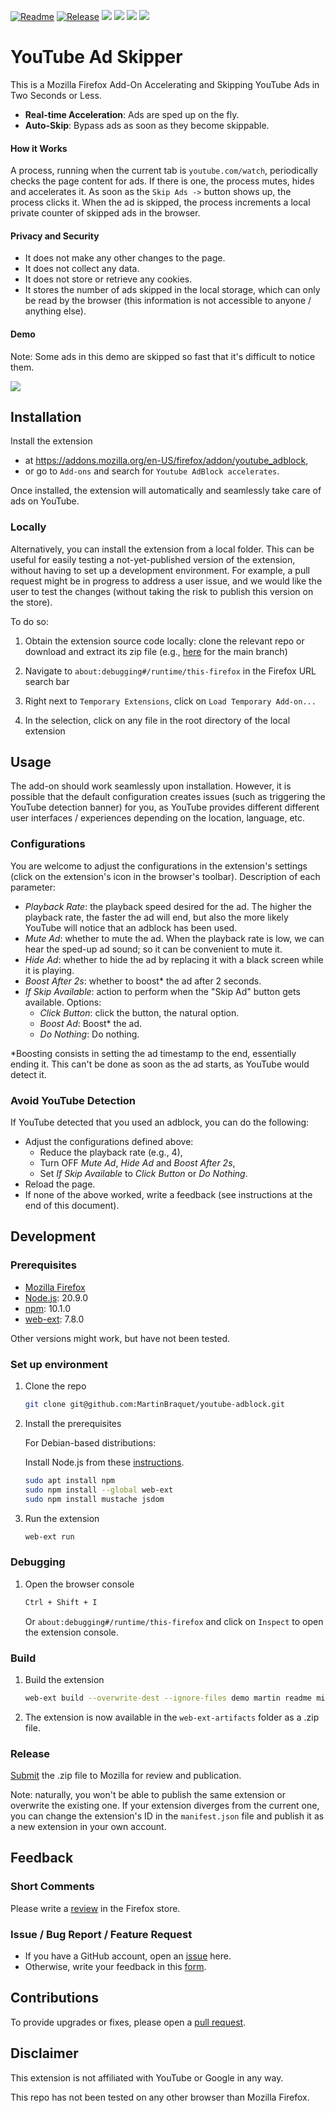 [![Readme](https://github.com/MartinBraquet/youtube-adblock/actions/workflows/readme_build.yaml/badge.svg)](https://github.com/MartinBraquet/youtube-adblock/actions/workflows/readme_build.yaml)
[![Release](https://github.com/MartinBraquet/youtube-adblock/actions/workflows/release.yaml/badge.svg)](https://github.com/MartinBraquet/youtube-adblock/actions/workflows/release.yaml)
[![](https://img.shields.io/amo/users/youtube_adblock)](https://addons.mozilla.org/addon/youtube_adblock)
[![](https://img.shields.io/amo/dw/youtube_adblock)](https://addons.mozilla.org/addon/youtube_adblock)
[![](https://img.shields.io/amo/stars/youtube_adblock)](https://addons.mozilla.org/addon/youtube_adblock/reviews)
[![](https://img.shields.io/amo/v/youtube_adblock?label=Mozilla+store)](https://addons.mozilla.org/addon/youtube_adblock)

# YouTube Ad Skipper

This is a Mozilla Firefox Add-On Accelerating and Skipping YouTube Ads in Two Seconds or Less.

* **Real-time Acceleration**: Ads are sped up on the fly.
* **Auto-Skip**: Bypass ads as soon as they become skippable.

#### How it Works

A process, running when the current tab is `youtube.com/watch`, periodically checks the page content for ads.
If there is one, the process mutes, hides and accelerates it.
As soon as the `Skip Ads ->` button shows up, the process clicks it.
When the ad is skipped, the process increments a local private counter of skipped ads in the browser.

#### Privacy and Security

* It does not make any other changes to the page.
* It does not collect any data.
* It does not store or retrieve any cookies.
* It stores the number of ads skipped in the local storage, which can only be read by the browser
  (this information is not accessible to anyone / anything else).

#### Demo

Note: Some ads in this demo are skipped so fast that it's difficult to notice them.

![](https://github.com/MartinBraquet/youtube-adblock/blob/main/demo/youtube-adblock-demo.gif?raw=true)

## Installation

Install the extension

* at https://addons.mozilla.org/en-US/firefox/addon/youtube_adblock,
* or go to `Add-ons` and search for `Youtube AdBlock accelerates`.

Once installed, the extension will automatically and seamlessly take care of ads on YouTube.

### Locally

Alternatively, you can install the extension from a local folder.
This can be useful for easily testing a not-yet-published version of the extension, without having to set up
a development environment. For example, a pull request might be in progress to address a user issue, and we would like the user
to test the changes (without taking the risk to publish this version on the store).

To do so:

1. Obtain the extension source code locally: clone the relevant repo or download and extract its zip file (e.g., [here](https://github.com/MartinBraquet/youtube-adblock/archive/main.zip) for the main branch)

2. Navigate to `about:debugging#/runtime/this-firefox` in the Firefox URL search bar

3. Right next to `Temporary Extensions`, click on `Load Temporary Add-on...`

4. In the selection, click on any file in the root directory of the local extension


## Usage

The add-on should work seamlessly upon installation. 
However, it is possible that the default configuration creates issues (such as triggering the YouTube detection banner) for you, as YouTube provides different different user interfaces / experiences depending on the location, language, etc.

### Configurations

You are welcome to adjust the configurations in the extension's settings (click on the extension's icon in the browser's toolbar).
Description of each parameter:
* _Playback Rate_: the playback speed desired for the ad. The higher the playback rate, the faster the ad will end, but also the more likely YouTube will notice that an adblock has been used.
* _Mute Ad_: whether to mute the ad. When the playback rate is low, we can hear the sped-up ad sound; so it can be convenient to mute it.
* _Hide Ad_: whether to hide the ad by replacing it with a black screen while it is playing.
* _Boost After 2s_: whether to boost* the ad after 2 seconds.
* _If Skip Available_: action to perform when the "Skip Ad" button gets available. Options:
  * _Click Button_: click the button, the natural option.
  * _Boost Ad_: Boost* the ad.
  * _Do Nothing_: Do nothing.

*Boosting consists in setting the ad timestamp to the end, essentially ending it. This can't be done as soon as the ad starts, as YouTube would detect it.

### Avoid YouTube Detection

If YouTube detected that you used an adblock, you can do the following:

* Adjust the configurations defined above:
  * Reduce the playback rate (e.g., 4),
  * Turn OFF _Mute Ad_, _Hide Ad_ and _Boost After 2s_,
  * Set _If Skip Available_ to _Click Button_ or _Do Nothing_.
* Reload the page.
* If none of the above worked, write a feedback (see instructions at the end of this document).

## Development

### Prerequisites

* [Mozilla Firefox](https://www.mozilla.org/en-US/firefox/new/)
* [Node.js](https://nodejs.org/en/download/): 20.9.0
* [npm](https://www.npmjs.com/get-npm): 10.1.0
* [web-ext](https://extensionworkshop.com/documentation/develop/getting-started-with-web-ext/): 7.8.0

Other versions might work, but have not been tested.

### Set up environment

1. Clone the repo

   ```sh
   git clone git@github.com:MartinBraquet/youtube-adblock.git
    ```

2. Install the prerequisites

   For Debian-based distributions:

   Install Node.js from these [instructions](https://deb.nodesource.com/).

   ```sh
   sudo apt install npm
   sudo npm install --global web-ext
   sudo npm install mustache jsdom
   ```

3. Run the extension
   ```sh
   web-ext run
   ```

### Debugging

1. Open the browser console

   ```sh
   Ctrl + Shift + I
   ```
   Or `about:debugging#/runtime/this-firefox` and click on `Inspect` to open the extension console.

### Build

1. Build the extension

   ```sh
   web-ext build --overwrite-dest --ignore-files demo martin readme misc package-lock.json release.sh
   ```

2. The extension is now available in the `web-ext-artifacts` folder as a .zip file.

### Release

[Submit](https://addons.mozilla.org) the .zip file to Mozilla for review and publication.

Note: naturally, you won't be able to publish the same extension or overwrite the existing one.
If your extension diverges from the current one, you can change the extension's ID in the `manifest.json` file and publish
it as a new extension in your own account.

## Feedback

### Short Comments
Please write a [review](https://addons.mozilla.org/en-US/firefox/addon/youtube_adblock/reviews/) in the Firefox store.

### Issue / Bug Report / Feature Request
- If you have a GitHub account, open an <a href="https://github.com/MartinBraquet/youtube-adblock/issues">issue</a> here.
- Otherwise, write your feedback in this  <a href="https://forms.gle/c87fsmy3tG1MmJaLA">form</a>.

## Contributions

To provide upgrades or fixes, please open a [pull request](https://github.com/MartinBraquet/youtube-adblock/pulls).

## Disclaimer

This extension is not affiliated with YouTube or Google in any way.

This repo has not been tested on any other browser than Mozilla Firefox.
